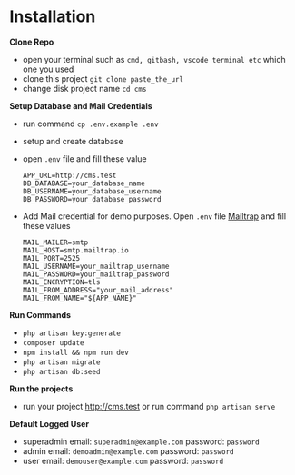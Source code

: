 # Installation

**Clone Repo**
  - open your terminal such as `cmd, gitbash, vscode terminal etc` which one you used
  - clone this project `git clone paste_the_url`
  - change disk project name `cd cms`

**Setup Database and Mail Credentials**
  - run command `cp .env.example .env`
  - setup and create database
  - open `.env` file and fill these value

    ```
    APP_URL=http://cms.test
    DB_DATABASE=your_database_name
    DB_USERNAME=your_database_username
    DB_PASSWORD=your_database_password
    ```    

  - Add Mail credential for demo purposes. Open `.env` file <a href="https://mailtrap.io/" target="_blank" rel="noopener noreferrer">Mailtrap</a> and fill these values 

    ```
    MAIL_MAILER=smtp
    MAIL_HOST=smtp.mailtrap.io
    MAIL_PORT=2525
    MAIL_USERNAME=your_mailtrap_username
    MAIL_PASSWORD=your_mailtrap_password
    MAIL_ENCRYPTION=tls
    MAIL_FROM_ADDRESS="your_mail_address"
    MAIL_FROM_NAME="${APP_NAME}"
    ```

**Run Commands**

  - `php artisan key:generate`
  - `composer update`
  - `npm install && npm run dev`
  - `php artisan migrate`
  - `php artisan db:seed`

**Run the projects**
- run your project http://cms.test or run command `php artisan serve`

**Default Logged User**
- superadmin email: `superadmin@example.com` password: `password`
- admin email: `demoadmin@example.com` password: `password`
- user email: `demouser@example.com` password: `password`
